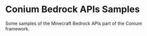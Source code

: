 # Conium Bedrock APIs Samples
 Some samples of the Minecraft Bedrock APIs part of the Conium framework.
